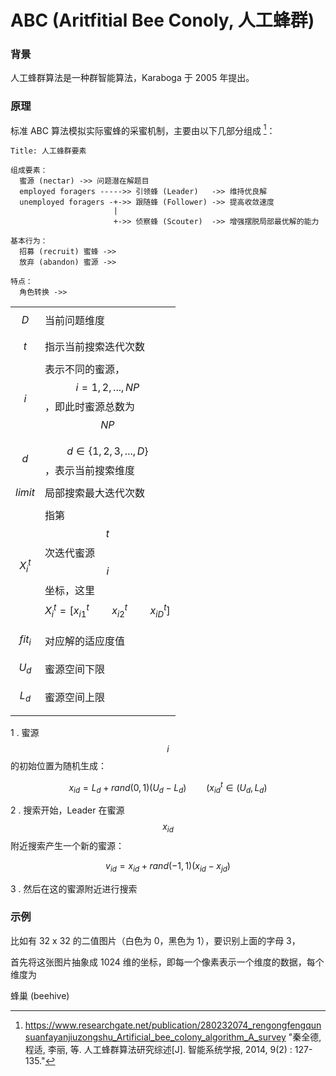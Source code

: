 # ABC (Aritfitial Bee Conoly, 人工蜂群)

### 背景

人工蜂群算法是一种群智能算法，Karaboga 于 2005 年提出。

### 原理

标准 ABC 算法模拟实际蜜蜂的采蜜机制，主要由以下几部分组成 [^1]：

```sequence
Title: 人工蜂群要素

组成要素：
  蜜源 (nectar) ->> 问题潜在解题目
  employed foragers ----->> 引领蜂 (Leader)   ->> 维持优良解
  unemployed foragers -+->> 跟随蜂 (Follower) ->> 提高收敛速度
                       |
                       +->> 侦察蜂 (Scouter)  ->> 增强摆脱局部最优解的能力

基本行为：
  招募 (recruit) 蜜蜂 ->>
  放弃 (abandon) 蜜源 ->>

特点：
  角色转换 ->>
```

|  |  |
| --- | --- |
| $$D$$ | 当前问题维度 |
| $$t$$ | 指示当前搜索迭代次数 |
| $$i$$ | 表示不同的蜜源，$$i=1,2,...,NP$$，即此时蜜源总数为 $$NP$$ |
| $$d$$ | $$d \in \lbrace 1,2,3,...,D \rbrace $$，表示当前搜索维度 |
| $$limit$$ | 局部搜索最大迭代次数 |
| $$X_i^t$$ | 指第 $$t$$ 次迭代蜜源 $$i$$ 坐标，这里 $$X_i^t=[x_{i1}^t \qquad x_{i2}^t \qquad x_{iD}^t]$$ |
| $$fit_i$$ | 对应解的适应度值 |
| $$U_d$$ | 蜜源空间下限 |
| $$L_d$$ | 蜜源空间上限 |
|  |  |

1 . 蜜源 $$i$$ 的初始位置为随机生成：

$$ x_{id} = L_d + rand(0,1)(U_d - L_d) \qquad (x_{id}^t \in (U_d, L_d) $$

2 . 搜索开始，Leader 在蜜源 $$x_{id}$$ 附近搜索产生一个新的蜜源：

$$v_{id} = x_{id} + rand(-1, 1) (x_{id} - x_{jd})$$

3 . 然后在这的蜜源附近进行搜索


### 示例

比如有 32 x 32 的二值图片（白色为 0，黑色为 1），要识别上面的字母 3，

首先将这张图片抽象成 1024 维的坐标，即每一个像素表示一个维度的数据，每个维度为


蜂巢 (beehive)





[^1]: https://www.researchgate.net/publication/280232074_rengongfengqunsuanfayanjiuzongshu_Artificial_bee_colony_algorithm_A_survey "秦全德, 程适, 李丽, 等. 人工蜂群算法研究综述[J]. 智能系统学报, 2014, 9(2) : 127-135."
